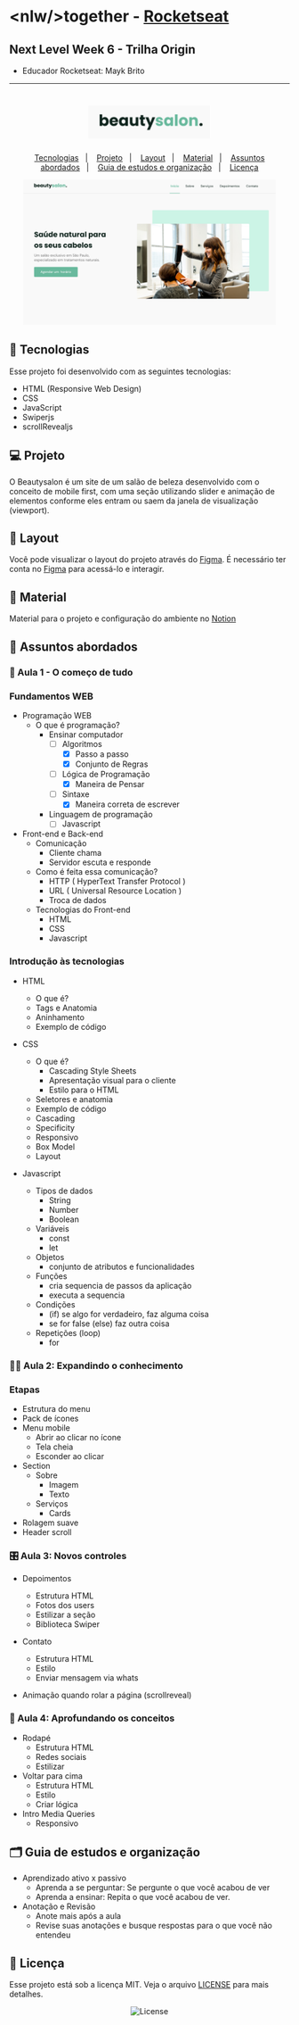 # \<nlw/\>together - [Rocketseat](https://rocketseat.com.br/)
## Next Level Week 6 - Trilha Origin

- Educador Rocketseat: Mayk Brito

----

<h1 align="center">
  <img alt="Beautysalon" title="Beautysalon" src=".github/projeto.png" width="220px" />
</h1>
<p align="center">
  <a href="#-tecnologias">Tecnologias</a>&nbsp;&nbsp;&nbsp;|&nbsp;&nbsp;&nbsp;
  <a href="#-projeto">Projeto</a>&nbsp;&nbsp;&nbsp;|&nbsp;&nbsp;&nbsp;
  <a href="#-layout">Layout</a>&nbsp;&nbsp;&nbsp;|&nbsp;&nbsp;&nbsp;
  <a href="#-material">Material</a>&nbsp;&nbsp;&nbsp;|&nbsp;&nbsp;&nbsp;
  <a href="#-assuntos-abordados">Assuntos abordados</a>&nbsp;&nbsp;&nbsp;|&nbsp;&nbsp;&nbsp;
  <a href="#%EF%B8%8F-guia-de-estudos-e-organização">Guia de estudos e organização</a>&nbsp;&nbsp;&nbsp;|&nbsp;&nbsp;&nbsp;
  <a href="#-licença">Licença</a>
</p>

<p align="center">
  <img alt="landing page Beautysalon" src=".github/Landing-page.png" width="90%">
</p>


## 🚀 Tecnologias

Esse projeto foi desenvolvido com as seguintes tecnologias:

- HTML (Responsive Web Design)
- CSS
- JavaScript
- Swiperjs
- scrollRevealjs
  
## 💻 Projeto

O Beautysalon é um site de um salão de beleza desenvolvido com o conceito de mobile first, com uma seção utilizando slider e animação de elementos conforme eles entram ou saem da janela de visualização (viewport).

## 🔖 Layout

Você pode visualizar o layout do projeto através do [Figma](https://www.figma.com/file/cccwr6dfpk9uxXNmcKY0bn/Origin-Six). É necessário ter conta no [Figma](https://figma.com) para acessá-lo e interagir.


## 📓 Material

Material para o projeto e configuração do ambiente no [Notion](https://www.notion.so/NLW6-Trilha-Origin-64d5e195f89945b9b15e7554dbff0127)



## 📝 Assuntos abordados

### 🏁 Aula 1 - O começo de tudo

### Fundamentos WEB

- Programação WEB
  - O que é programação?
    - Ensinar computador
      - [ ] Algoritmos
        - [x]  Passo a passo
        - [x]  Conjunto de Regras
      - [ ] Lógica de Programação
        - [x]  Maneira de Pensar
      - [ ] Sintaxe
        - [x]  Maneira correta de escrever
    - Linguagem de programação
      - [ ]  Javascript
  
- Front-end e Back-end
  - Comunicação
    - Cliente chama
    - Servidor escuta e responde
  - Como é feita essa comunicação?
    - HTTP 
        ( HyperText Transfer Protocol )
    - URL 
        ( Universal Resource Location )
    - Troca de dados
  - Tecnologias do Front-end
    - HTML
    - CSS
    - Javascript

### Introdução às tecnologias

- HTML
  - O que é?
  - Tags e Anatomia
  - Aninhamento
  - Exemplo de código

- CSS
  - O que é?
    -  Cascading Style Sheets
    - Apresentação visual para o cliente
    - Estilo para o HTML
  - Seletores e anatomia
  - Exemplo de código
  - Cascading
  - Specificity
  - Responsivo
  - Box Model
  - Layout
  
- Javascript
  - Tipos de dados
    - String
    - Number
    - Boolean
  - Variáveis
    - const
    - let
  - Objetos
    - conjunto de atributos e funcionalidades
  - Funções
    - cria sequencia de passos da aplicação
    - executa a sequencia
  - Condições
    - (if) se algo for verdadeiro, faz alguma coisa
    - se for false (else) faz outra coisa
  - Repetições (loop)
    - for
  
### 👨‍🎓 Aula 2: Expandindo o conhecimento

### Etapas

- Estrutura do menu
- Pack de ícones
- Menu mobile
  - Abrir ao clicar no ícone
  - Tela cheia
  - Esconder ao clicar
- Section
  - Sobre
    - Imagem
    - Texto
  - Serviços
    - Cards
- Rolagem suave
- Header scroll

### 🎛️ Aula 3: Novos controles

- Depoimentos
  - Estrutura HTML
  - Fotos dos users
  - Estilizar a seção
  - Biblioteca Swiper
- Contato
  - Estrutura HTML
  - Estilo
  - Enviar mensagem via whats
  
- Animação quando rolar a página (scrollreveal)

### 🔬 Aula 4: Aprofundando os conceitos

- Rodapé
  - Estrutura HTML
  - Redes sociais
  - Estilizar
- Voltar para cima
  - Estrutura HTML
  - Estilo
  - Criar lógica
- Intro Media Queries
  - Responsivo
  
## 🗂️ Guia de estudos e organização

- Aprendizado ativo x passivo
  - Aprenda a se perguntar: Se pergunte o que você acabou de ver
  - Aprenda a ensinar: Repita o que você acabou de ver.
- Anotação e Revisão
  - Anote mais após a aula
  - Revise suas anotações e busque respostas para o que você não entendeu

## 📝 Licença

Esse projeto está sob a licença MIT. Veja o arquivo [LICENSE](LICENSE) para mais detalhes.

<p align="center">

  <img alt="License" src="https://img.shields.io/static/v1?label=license&message=MIT&color=49AA26&labelColor=000000">
</p>
